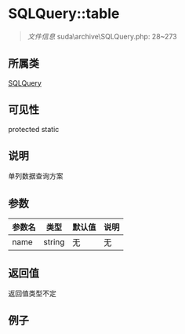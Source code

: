 # SQLQuery::table

> *文件信息* suda\archive\SQLQuery.php: 28~273
## 所属类 

[SQLQuery](../SQLQuery.md)

## 可见性

  protected  static
## 说明

单列数据查询方案


## 参数

 
| 参数名 | 类型 | 默认值 | 说明 |
|--------|-----|-------|-------|
 | name |  string | 无 | 无 |
## 返回值
返回值类型不定
## 例子